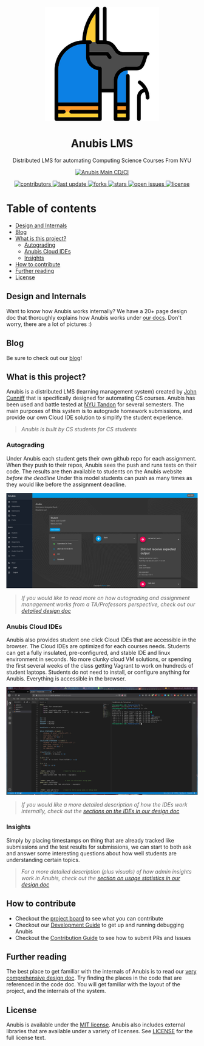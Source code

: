 <p align="center">
  <a href="https://about.anubis-lms.io/">
    <img
      alt="Anubis"
      src="https://raw.githubusercontent.com/AnubisLMS/Anubis/master/docs/design-tex/figures/anubis-icon-1.png"
      width="300"
    />
  </a>
</p>


<div align="center">
  <h1>Anubis LMS</h1>
  
<p>
  Distributed LMS for automating Computing Science Courses From NYU  
</p>

[![Anubis Main CD/CI](https://github.com/AnubisLMS/Anubis/actions/workflows/main-ci.yml/badge.svg)](https://github.com/AnubisLMS/Anubis/actions/workflows/main-ci.yml)
<p>
  <a href="https://github.com/AnubisLMS/Anubis/graphs/contributors">
    <img src="https://img.shields.io/github/contributors/AnubisLMS/Anubis" alt="contributors" />
  </a>
  <a href="">
    <img src="https://img.shields.io/github/last-commit/AnubisLMS/Anubis" alt="last update" />
  </a>
  <a href="https://github.com/AnubisLMS/Anubis/network/members">
    <img src="https://img.shields.io/github/forks/AnubisLMS/Anubis" alt="forks" />
  </a>
  <a href="https://github.com/AnubisLMS/Anubis/stargazers">
    <img src="https://img.shields.io/github/stars/AnubisLMS/Anubis" alt="stars" />
  </a>
  <a href="https://github.com/AnubisLMS/Anubis/issues/">
    <img src="https://img.shields.io/github/issues/AnubisLMS/Anubis" alt="open issues" />
  </a>
  <a href="https://github.com/AnubisLMS/Anubis/blob/master/LICENSE">
    <img src="https://img.shields.io/github/license/AnubisLMS/Anubis.svg" alt="license" />
  </a>
</p>
  
</div>

# Table of contents

* [Design and Internals](#design-and-internals)
* [Blog](#blog)
* [What is this project?](#what-is-this-project?)
  * [Autograding](#autograding)
  * [Anubis Cloud IDEs](#anubis-cloud-ides)
  * [Insights](#insights)
* [How to contribute](#how-to-contribute)
* [Further reading](#further-reading)
* [License](#license)


## Design and Internals 

Want to know how Anubis works internally? We have a 20+ page design doc that thoroughly explains how Anubis works 
under [our docs](./docs). Don't worry, there are a lot of pictures :)

## Blog

Be sure to check out our [blog](https://anubis.osiris.services/blog)!

## What is this project?

Anubis is a distributed LMS (learning management system) created by [John Cunniff](https://github.com/wabscale) that 
is specifically designed for automating CS courses. Anubis has been used and battle tested at [NYU Tandon](https://engineering.nyu.edu/)
for several semesters. The main purposes of this system is to autograde homework submissions, and provide our own Cloud IDE solution to 
simplify the student experience.

> _Anubis is built by CS students for CS students_

### Autograding

Under Anubis each student gets their own github repo for each assignment. When they push to their repos, Anubis sees the
push and runs tests on their code. The results are then available to students on the Anubis website _before the deadline_
Under this model students can push as many times as they would like before the assignment deadline.

![alt docs/img/autograde-results.png](docs/design-tex/figures/autograde-results.png)

> _If you would like to read more on how autograding and assignment management works from a TA/Professors
> perspective, check out our [detailed design doc](docs/README.md)_

### Anubis Cloud IDEs

Anubis also provides student one click Cloud IDEs that are accessible in the browser. The Cloud IDEs are optimized for
each courses needs. Students can get a fully insulated, pre-configured, and stable IDE and linux environment in seconds.
No more clunky cloud VM solutions, or spending the first several weeks of the class getting Vagrant to work on hundreds
of student laptops. Students do not need to install, or configure anything for Anubis. Everything is accessible in 
the browser.

![alt docs/img/theia-fullscreen.png](docs/design-tex/figures/theia-fullscreen.png)

> _If you would like a more detailed description of how the IDEs work internally, check out the 
> [sections on the IDEs in our design doc](docs/README.md)_

### Insights

Simply by placing timestamps on thing that are already tracked like submissions and the test results for submissions, 
we can start to both ask and answer some interesting questions about how well students are understanding certain topics.

> _For a more detailed description (plus visuals) of how admin insights work in Anubis, check out
> the [section on usage statistics in our design doc](/docs/README.md)_


## How to contribute

- Checkout the [project board](https://github.com/AnubisLMS/Anubis/projects/1) to see what you can 
contribute
- Checkout our [Development Guide](./docs/development_guide.md) to get up and running debugging Anubis
- Checkout the [Contribution Guide](./.github/CONTRIBUTING.md) to see how to submit PRs and Issues


## Further reading

The best place to get familiar with the internals of Anubis is to read our 
[very comprehensive design doc](docs/README.md). Try finding the places in the code that are referenced in the code doc.
You will get familiar with the layout of the project, and the internals of the system.

## License

Anubis is available under the [MIT license](https://opensource.org/licenses/MIT). Anubis also includes external 
libraries that are available under a variety of licenses. See [LICENSE](./LICENSE) for the full license text.
